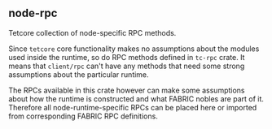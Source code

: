 ## node-rpc

Tetcore collection of node-specific RPC methods.

Since `tetcore` core functionality makes no assumptions
about the modules used inside the runtime, so do
RPC methods defined in `tc-rpc` crate.
It means that `client/rpc` can't have any methods that
need some strong assumptions about the particular runtime.

The RPCs available in this crate however can make some assumptions
about how the runtime is constructed and what FABRIC nobles
are part of it. Therefore all node-runtime-specific RPCs can
be placed here or imported from corresponding FABRIC RPC definitions.
